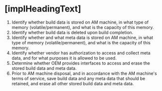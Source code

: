 # [implHeadingText]

1. Identify whether build data is stored on AM machine, in what type of memory (volatile/permanent), and what is the capacity of this memory.
2. Identify whether build data is deleted upon build completion.
3. Identify whether and what meta data is stored on AM machine, in what type of memory (volatile/permanent), and what is the capacity of this memory.
4. Identify whether vendor has authorization to access and collect meta data, and for what purposes it is allowed to be used.
5. Determine whether OEM provides interfaces to access and erase the stored build data and meta data.
6. Prior to AM machine disposal, and in accordance with the AM machine's terms of service, save build 
   data and any meta data that should be retained, and erase all other stored build data and meta data.
